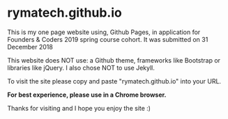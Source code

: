 <h1>rymatech.github.io</h1>

<p>This is my one page website using, Github Pages, in application for Founders & Coders 2019 spring course cohort. </b> It was submitted on 31 December 2018</b></p>

<p>This website does NOT use: a Github theme, frameworks like Bootstrap or libraries like jQuery. I also chose NOT to use Jekyll.</p>

<p>To visit the site please copy and paste "rymatech.github.io" into your URL.</p>

<p><b>For best experience, please use in a Chrome browser.</b></p>

<p>Thanks for visiting and I hope you enjoy the site :)</p>
